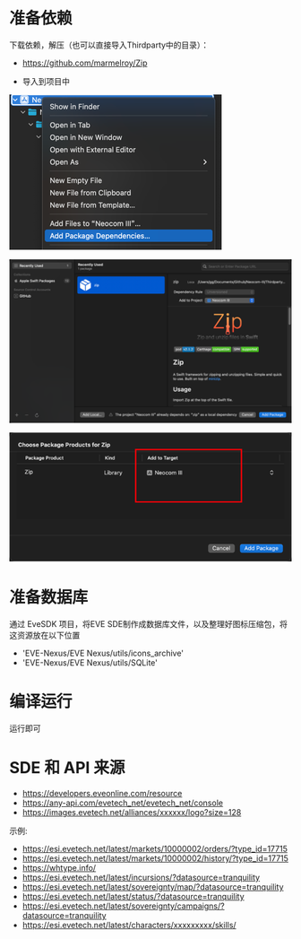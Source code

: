 # 准备依赖

下载依赖，解压（也可以直接导入Thirdparty中的目录）：
- https://github.com/marmelroy/Zip

- 导入到项目中

![img.png](img/img.png)

![img.png](img/img_1.png)

![img_2.png](img/img_2.png)

# 准备数据库

通过 EveSDK 项目，将EVE SDE制作成数据库文件，以及整理好图标压缩包，将这资源放在以下位置

- 'EVE-Nexus/EVE Nexus/utils/icons_archive'
- 'EVE-Nexus/EVE Nexus/utils/SQLite'

# 编译运行

运行即可

# SDE 和 API 来源

- https://developers.eveonline.com/resource
- https://any-api.com/evetech_net/evetech_net/console
- https://images.evetech.net/alliances/xxxxxx/logo?size=128

示例:

- https://esi.evetech.net/latest/markets/10000002/orders/?type_id=17715
- https://esi.evetech.net/latest/markets/10000002/history/?type_id=17715
- https://whtype.info/
- https://esi.evetech.net/latest/incursions/?datasource=tranquility
- https://esi.evetech.net/latest/sovereignty/map/?datasource=tranquility
- https://esi.evetech.net/latest/status/?datasource=tranquility
- https://esi.evetech.net/latest/sovereignty/campaigns/?datasource=tranquility
- https://esi.evetech.net/latest/characters/xxxxxxxxx/skills/
